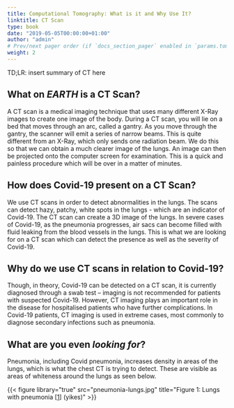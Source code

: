 ```yaml
---
title: Computational Tomography: What is it and Why Use It?
linktitle: CT Scan
type: book
date: "2019-05-05T00:00:00+01:00"
author: "admin"
# Prev/next pager order (if `docs_section_pager` enabled in `params.toml`)
weight: 2
---
```


TD;LR: insert summary of CT here

## What on **_EARTH_** is a CT Scan?

A CT scan is a medical imaging technique that uses many different X-Ray images to create one image of the body. During a CT scan, you will lie on a bed that moves through an arc, called a gantry. As you move through the gantry, the scanner will emit a series of narrow beams. This is quite different from an X-Ray, which only sends one radiation beam. We do this so that we can obtain a much clearer image of the lungs. An image can then be projected onto the computer screen for examination. This is a quick and painless procedure which will be over in a matter of minutes. 

## How does Covid-19 present on a CT Scan?

We use CT scans in order to detect abnormalities in the lungs. The scans can detect hazy, patchy, white spots in the lungs - which are an indicator of Covid-19. The CT scan can create a 3D image of the lungs. In severe cases of Covid-19, as the pneumonia progresses, air sacs can become filled with fluid leaking from the blood vessels in the lungs. This is what we are looking for on a CT scan which can detect the presence as well as the severity of Covid-19.  

## Why do we use CT scans in relation to Covid-19?

Though, in theory, Covid-19 can be detected on a CT scan, it is currently diagnosed through a swab test – imaging is not recommended for patients with suspected Covid-19. However, CT imaging plays an important role in the disease for hospitalised patients who have further complications. In Covid-19 patients, CT imaging is used in extreme cases, most commonly to diagnose secondary infections such as pneumonia.

## What are you even _looking for_?

Pneumonia, including Covid pneumonia, increases density in areas of the lungs, which is what the chest CT is trying to detect. These are visible as areas of whiteness around the lungs as seen below.

{{< figure library="true" src="pneumonia-lungs.jpg" title="Figure 1: Lungs with pneumonia [[1](https://www.news-medical.net/news/20200315/Chest-CT-shows-COVID-19-damage-to-the-lungs.aspx)] (yikes)" >}}
